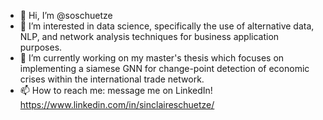 - 👋 Hi, I’m @soschuetze
- 👀 I’m interested in data science, specifically the use of alternative data, NLP, and network analysis techniques for business application purposes. 
- 🌱 I’m currently working on my master's thesis which focuses on implementing a siamese GNN for change-point detection of economic crises within the international trade network.
- 📫 How to reach me: message me on LinkedIn! https://www.linkedin.com/in/sinclaireschuetze/

<!---
soschuetze/soschuetze is a ✨ special ✨ repository because its `README.md` (this file) appears on your GitHub profile.
You can click the Preview link to take a look at your changes.
--->
